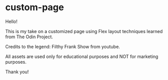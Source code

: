 # custom-page

Hello! 

This is my take on a customized page using Flex layout techniques
learned from The Odin Project.

Credits to the legend: Filthy Frank Show from youtube.

All assets are used only for educational purposes and NOT for marketing
purposes.

Thank you!